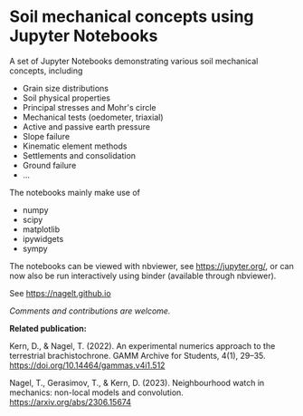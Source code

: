 # Soil mechanical concepts using Jupyter Notebooks

A set of Jupyter Notebooks demonstrating various soil mechanical concepts, including

- Grain size distributions
- Soil physical properties
- Principal stresses and Mohr's circle
- Mechanical tests (oedometer, triaxial)
- Active and passive earth pressure
- Slope failure
- Kinematic element methods
- Settlements and consolidation
- Ground failure
- ...


The notebooks mainly make use of

- numpy
- scipy
- matplotlib
- ipywidgets
- sympy

The notebooks can be viewed with nbviewer, see https://jupyter.org/, or can now also be run interactively using binder (available through nbviewer).

See https://nagelt.github.io

*Comments and contributions are welcome.*

**Related publication:**

Kern, D., & Nagel, T. (2022). An experimental numerics approach to the terrestrial brachistochrone. GAMM Archive for Students, 4(1), 29–35. https://doi.org/10.14464/gammas.v4i1.512

Nagel, T., Gerasimov, T., & Kern, D. (2023). Neighbourhood watch in mechanics: non-local models and convolution. https://arxiv.org/abs/2306.15674
